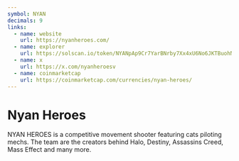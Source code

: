 ```yaml
---
symbol: NYAN
decimals: 9
links:
  - name: website
    url: https://nyanheroes.com/
  - name: explorer
    url: https://solscan.io/token/NYANpAp9Cr7YarBNrby7Xx4xU6No6JKTBuohNA3yscP
  - name: x
    url: https://x.com/nyanheroesv
  - name: coinmarketcap
    url: https://coinmarketcap.com/currencies/nyan-heroes/
---
```


# Nyan Heroes

NYAN HEROES is a competitive movement shooter featuring cats piloting mechs. The team are the creators behind Halo, Destiny, Assassins Creed, Mass Effect and many more.

